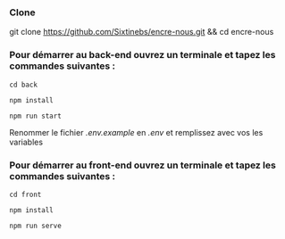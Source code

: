 ### Clone
git clone https://github.com/Sixtinebs/encre-nous.git && cd encre-nous

### Pour démarrer au back-end ouvrez un terminale et tapez les commandes suivantes : 

```
cd back
```
```
npm install
```
```
npm run start
```
Renommer le fichier <em>.env.example</em> en <em>.env</em> et remplissez avec vos les variables

### Pour démarrer au front-end ouvrez un terminale et tapez les commandes suivantes : 
```
cd front  
```
```
npm install
```
```
npm run serve
```